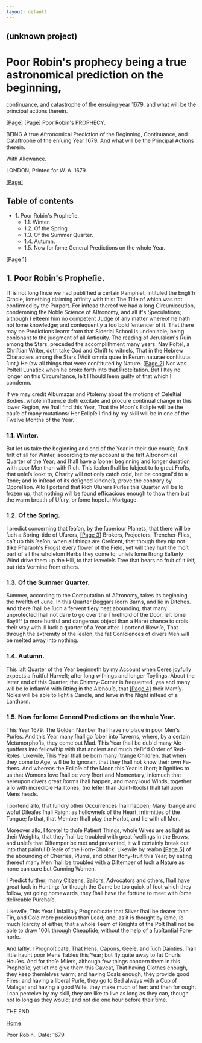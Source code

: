 ```yaml
---
layout: default
---
```

## (unknown project)

# Poor Robin's prophecy being a true astronomical prediction on the beginning,
continuance, and catastrophe of the ensuing year 1679, and what will be the
principal actions therein.

[[Page]](http://eebo.chadwyck.com/downloadtiff?vid=52895&page=1)
[[Page]](http://eebo.chadwyck.com/downloadtiff?vid=52895&page=1) Poor Robin's
PROPHECY.

BEING A true Aſtronomical Predicti­on of the Beginning, Conti­nuance, and
Cataſtrophe of the enſuing Year 1679. And what will be the Principal Actions
therein.

With Allowance.

LONDON, Printed for W. A. 1679.

[[Page]](http://eebo.chadwyck.com/downloadtiff?vid=52895&page=2)

## Table of contents

  * 1\. Poor Robin's Propheſie.
    * 1.1. Winter.
    * 1.2. Of the Spring.
    * 1.3. Of the Summer Quarter.
    * 1.4. Autumn.
    * 1.5. Now for ſome General Predictions on the whole Year.

[[Page 1]](http://eebo.chadwyck.com/downloadtiff?vid=52895&page=2)

## 1\. Poor Robin's Propheſie.

IT is not long ſince we had publiſh­ed a certain Pamphlet, intituled the
Engliſh Oracle, ſomething claiming affinity with this: The Title of which was
not confirmed by the Purport. For inſtead thereof we had a long
Circumlocution, condemning the Noble Science of Aſtronomy, and all it's
Speculations; although I eſteem him no competent Judge of any matter whereof
he hath not ſome knowledge; and conſequently a too bold ſentencer of it. That
there may be Predictions learnt from that Siderial School is undeniable; being
conſonant to the judgment of all Antiquity. The reading of Jeru­ſalem's Ruin
among the Stars, preceded the ac­compliſhment many years. Nay Poſtel, a
Chri­ſtian Writer, doth take God and Chriſt to witneſs, That in the Hebrew
Characters among the Stars (Vidit omnia quae in Rerum naturae conſtituta
ſunt,) He ſaw all things that were conſtituted by Nature. [[Page
2]](http://eebo.chadwyck.com/downloadtiff?vid=52895&page=3) Nor was Poſtell
Lunatick when he broke forth into that Proteſtation. But I ſtay no longer on
this Cir­cumſtance, leſt I ſhould ſeem guilty of that which I condemn.

If we may credit Albumazar and Ptolemy about the motions of Celeſtial Bodies,
whoſe influence doth excitate and procure continual change in this lower
Region, we ſhall find this Year, That the Moon's Eclipſe will be the cauſe of
many mutati­ons: Her Eclipſe I find by my skill will be in one of the Twelve
Months of the Year.

### 1.1. Winter.

But let us take the beginning and end of the Year in their due courſe; And
firſt of all for Win­ter, according to my account is the firſt Aſtrono­mical
Quarter of the Year; and ſhall have a ſooner beginning and longer duration
with poor Men than with Rich. This ſeaſon ſhall be ſubject to ſo great Froſts,
that unleſs lookt to, Charity will not only catch cold, but be congeal'd to a
ſtone; and ſo in­ſtead of its deſigned kindneſs, prove the contrary by
Oppreſſion. Alſo I portend that Rich Uſurers Purſes this Quarter will be ſo
frozen up, that no­thing will be found efficacious enough to thaw them but the
warm breath of Uſury, or ſome hopeful Mortgage.

### 1.2. Of the Spring.

I predict concerning that ſeaſon, by the ſuperiour Planets, that there will be
ſuch a Spring-tide of Uſu­rers, [[Page
3]](http://eebo.chadwyck.com/downloadtiff?vid=52895&page=3) Brokers,
Projectors, Trencher-Flies, caſt up this ſeaſon, when all things are Creſcent,
that though they nip not (like Pharaoh's Frogs) every flower of the Field, yet
will they hurt the moſt part of all the wholeſom Herbs they come to, unleſs
ſome ſtrong Eaſterly Wind drive them up the Hill, to that leaveleſs Tree that
bears no fruit of it ſelf, but rids Vermine from others.

### 1.3. Of the Summer Quarter.

Summer, according to the Computation of A­ſtronomy, takes its beginning the
twelfth of June. In this Quarter Beggars ſcorn Barns, and lie in Ditches. And
there ſhall be ſuch a fervent fiery heat abounding, that many unprotected
ſhall not dare to go over the Threſhold of the Door, leſt ſome Bayliff (a more
hurtful and dangerous object than a Hare) chance to croſs their way with ill
luck a quarter of a Year after. I portend likewiſe, That through the extremity
of the ſeaſon, the fat Conſciences of divers Men will be melted away into
nothing.

### 1.4. Autumn.

This laſt Quarter of the Year beginneth by my Account when Ceres joyfully
expects a fruitful Harveſt; after long wiſhings and longer Toyl­ings. About
the latter end of this Quarter, the Chimny-Corner is frequented, yea and many
will be ſo inflam'd with ſitting in the Alehouſe, that [[Page
4]](http://eebo.chadwyck.com/downloadtiff?vid=52895&page=4) their Mamſy-Noſes
will be able to light a Candle, and ſerve in the Night inſtead of a Lanthorn.

### 1.5. Now for ſome General Predictions on the whole Year.

This Year 1679. The Golden Number ſhall have no place in poor Men's Purſes.
And this Year many ſhall go ſober into Taverns, where, by a certain
Me­tamorphoſis, they come out Mad. This Year ſhall be dub'd many Ale-quaffers
into fellowſhip with that ancient and much deſir'd Order of Red-Roſes.
Likewiſe, This Year ſhall be born many ſtrange Children, that when they come
to Age, will be ſo ignorant that they ſhall not know their own Fa­thers. And
whereas the Eclipſe of the Moon this Year is ſhort; it ſignifies to us that
Womens love ſhall be very ſhort and Momentary; inſomuch that hereupon divers
great ſtorms ſhall happen, and many loud Winds, together alſo with incredible
Hail­ſtones, (no leſſer than Joint-ſtools) ſhall fall upon Mens heads.

I portend alſo, that ſundry other Occurrences ſhall happen; Many ſtrange and
woful Diſeaſes ſhall Raign: as hollowneſs of the Heart, infirmities of the
Tongue; ſo that, that Member ſhall play the Harlot, and lie with all Men.

Moreover alſo, I foretel to thoſe Patient Things, whoſe Wives are as light as
their Weights, that they ſhall be troubled with great ſwellings in the Brows,
and unleſs that Diſtemper be met and prevented, it will certainly break out
into that pain­ful Diſeaſe of the Horn-Cholick. Likewiſe by rea­ſon [[Page
5]](http://eebo.chadwyck.com/downloadtiff?vid=52895&page=4) of the abounding
of Cherries, Plums, and other ſtony-fruit this Year; by eating thereof many
Men ſhall be troubled with a Diſtemper of ſuch a Nature as none can cure but
Cunning Women.

I Predict further; many Citizens, Sailors, Ad­vocators and others, ſhall have
great luck in Hunt­ing: for though the Game be too quick of foot which they
follow, yet going homewards, they ſhall have the fortune to meet with ſome
deſireable Purchaſe.

Likewiſe, This Year I infallibly Prognoſticate that Silver ſhall be dearer
than Tin, and Gold more precious than Lead; and, as it is thought by ſome, ſo
much ſcarcity of either, that a whole Teem of Knights of the Poſt ſhall not be
able to draw 100l. through Cheapſide, without the help of a ſubſtantial Fore-
horſe.

And laſtly, I Prognoſticate, That Hens, Capons, Geeſe, and ſuch Dainties,
ſhall little haunt poor Mens Tables this Year; but fly quite away to fat
Churls Houſes. And for thoſe Miſers, although few things concern them in this
Propheſie, yet let me give them this Caveat, That having Clothes enough, they
keep themſelves warm; and having Coals enough, they provide good Fires; and
having a liberal Purſe, they go to Bed always with a Cup of Malaga; and having
a good Wife, they make much of her: and then for ought I can perceive by my
skill, they are like to live as long as they can, though not ſo long as they
would; and not die one hour before their time.

THE END.

[Home](/)

Poor Robin.. Date: 1679  

